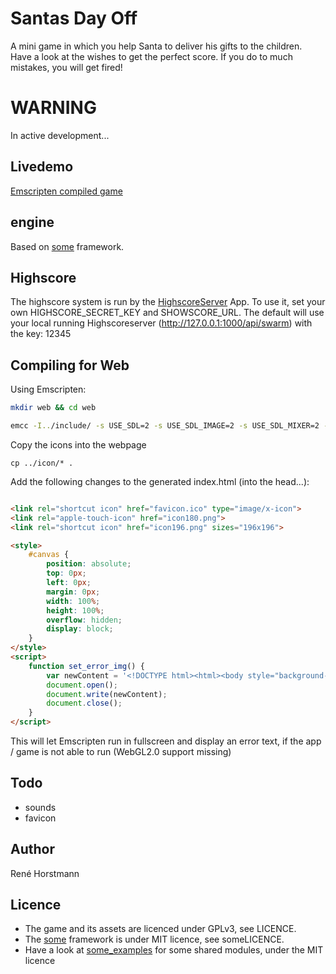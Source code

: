 # Santas Day Off
A mini game in which you help Santa to deliver his gifts to the children.
Have a look at the wishes to get the perfect score.
If you do to much mistakes, you will get fired!

# WARNING
In active development...

## Livedemo
[Emscripten compiled game](https://renehorstmann.github.io/santasdayoff/)

## engine
Based on [some](http://github.com/renehorstmann/some) framework.


## Highscore
The highscore system is run by the [HighscoreServer](https://github.com/renehorstmann/HighscoreServer) App.
To use it, set your own HIGHSCORE_SECRET_KEY and SHOWSCORE_URL.
The default will use your local running Highscoreserver (http://127.0.0.1:1000/api/swarm) with the key: 12345

## Compiling for Web

Using Emscripten:
```sh
mkdir web && cd web
```

```sh
emcc -I../include/ -s USE_SDL=2 -s USE_SDL_IMAGE=2 -s USE_SDL_MIXER=2 -s FULL_ES3=1 -s EXPORTED_FUNCTIONS='["_main", "_e_io_idbfs_synced"]' -s SDL2_IMAGE_FORMATS='["png"]'  --preload-file ../res -s ALLOW_MEMORY_GROWTH=1 -s ASYNCIFY=1 -s EXIT_RUNTIME=1 -s FETCH=1 -lidbfs.js -DOPTION_GLES -DOPTION_SDL -DOPTION_FETCH ../src/e/*.c ../src/p/*.c ../src/r/*.c ../src/u/*.c ../src/*.c -o index.html
```

Copy the icons into the webpage

````shell
cp ../icon/* .
````

Add the following changes to the generated index.html (into the head...):

```html

<link rel="shortcut icon" href="favicon.ico" type="image/x-icon">
<link rel="apple-touch-icon" href="icon180.png">
<link rel="shortcut icon" href="icon196.png" sizes="196x196">

<style>
    #canvas {
        position: absolute;
        top: 0px;
        left: 0px;
        margin: 0px;
        width: 100%;
        height: 100%;
        overflow: hidden;
        display: block;
    }
</style>
<script>
    function set_error_img() {
        var newContent = '<!DOCTYPE html><html><body style="background-color:black;"><h1 style="color:white;">Potato Browsers are not supported!</h1><p style="color:silver;">Full WebGL2.0 is needed!</p></body></html>';
        document.open();
        document.write(newContent);
        document.close();
    }
</script>
```
This will let Emscripten run in fullscreen and display an error text, if the app / game is not able to run (WebGL2.0 support missing)


## Todo
- sounds
- favicon  



## Author
René Horstmann

## Licence
- The game and its assets are licenced under GPLv3, see LICENCE.
- The [some](https://github.com/renehorstmann/some) framework is under MIT licence, see someLICENCE.
- Have a look at [some_examples](https://github.com/renehorstmann/some_examples) for some shared modules, under the MIT licence
